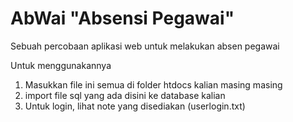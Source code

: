 # AbWai "Absensi Pegawai"
Sebuah percobaan aplikasi web untuk melakukan absen pegawai

Untuk menggunakannya
1. Masukkan file ini semua di folder htdocs kalian masing masing
2. import file sql yang ada disini ke database kalian
3. Untuk login, lihat note yang disediakan (userlogin.txt)
